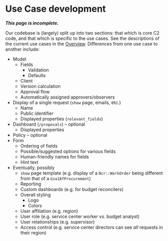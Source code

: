# Use Case development

***This page is incomplete.***

Our codebase is (largely) split up into two sections: that which is core C2 code, and that which is specific to the use cases. See the descriptions of the current use cases in the [Overview](overview.md#use-cases). Differences from one use case to another include:

* Model
    * Fields
        * Validation
        * Defaults
    * Client
    * Version calculation
    * Approval flow
    * Automatically assigned approvers/observers
* Display of a single request (`show` page, emails, etc.)
    * Name
    * Public identifier
    * Displayed properties (`relevant_fields`)
* Dashboard (`/proposals`) – optional
    * Displayed properties
* Policy – optional
* Form
    * Ordering of fields
    * Possible/suggested options for various fields
    * Human-friendly names for fields
    * Hint text
* Eventually, possibly
    * `show` page template (e.g. display of a `Ncr::WorkOrder` being different from that of a `Gsa18fProcurement`)
    * Reporting
    * Custom dashboards (e.g. for budget reconcilers)
    * Overall styling
        * Logo
        * Colors
    * User affiliation (e.g. region)
    * User role (e.g. service center worker vs. budget analyst)
    * User relationships (e.g. supervisor)
    * Access control (e.g. service center directors can see _all_ requests in their region)
